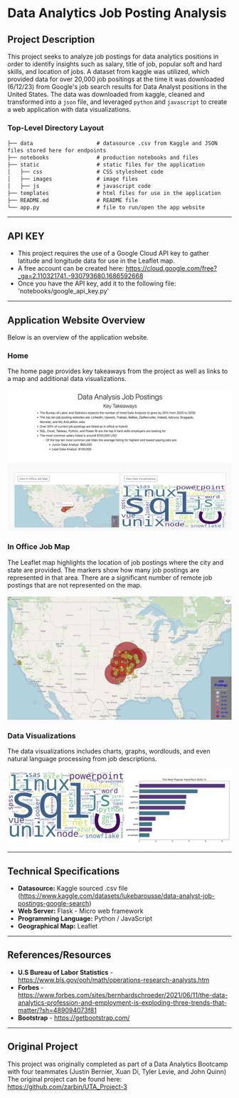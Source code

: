 # Data Analytics Job Posting Analysis

## Project Description
This project seeks to analyze job postings for data analytics positions in order to identify insights such as salary, title of job, popular soft and hard skills, and location of jobs. A dataset from kaggle was utilized, which provided data for over 20,000 job positings at the time it was downloaded (6/12/23) from Google's job search results for Data Analyst positions in the United States. The data was downloaded from kaggle, cleaned and transformed into a `json` file, and leveraged `python` and `javascript` to create a web application with data visualizations.  

### Top-Level Directory Layout

    ├── data                    # datasource .csv from Kaggle and JSON files stored here for endpoints
    ├── notebooks               # production notebooks and files
    ├── static                  # static files for the application
    │   ├── css                 # CSS stylesheet code
    │   ├── images              # image files
    │   ├── js                  # javascript code
    ├── templates               # html files for use in the application
    ├── README.md               # README file
    └── app.py                  # file to run/open the app website

----
## API KEY
- This project requires the use of a Google Cloud API key to gather latitude and longitude data for use in the Leaflet map. 
- A free account can be created here: https://cloud.google.com/free?_ga=2.110321741.-930793680.1686592668
- Once you have the API key, add it to the following file: 'notebooks/google_api_key.py'

----

## Application Website Overview
Below is an overview of the application website.

### Home 
The home page provides key takeaways from the project as well as links to a map and additional data visualizations.<br />
<br />
![Application Screenshot](static/images/home_page.png)

### In Office Job Map 
The Leaflet map highlights the location of job postings where the city and state are provided.  The markers show how many job postings are represented in that area.
There are a significant number of remote job postings that are not represented on the map.<br /> 
<br />
![Application Screenshot](static/images/map.png)

### Data Visualizations
The data visualizations includes charts, graphs, wordlouds, and even natural language processing from job descriptions.  <br /> 
<br />
![Application Screenshot](static/images/python_page.png)

----

## Technical Specifications 
- **Datasource:**  Kaggle sourced .csv file (https://www.kaggle.com/datasets/lukebarousse/data-analyst-job-postings-google-search)
- **Web Server:** Flask - Micro web framework
- **Programming Language:** Python / JavaScript
- **Geographical Map:** Leaflet

----

## References/Resources

- **U.S Bureau of Labor Statistics** - https://www.bls.gov/ooh/math/operations-research-analysts.htm <br />
- **Forbes** - https://www.forbes.com/sites/bernhardschroeder/2021/06/11/the-data-analytics-profession-and-employment-is-exploding-three-trends-that-matter/?sh=489094073f81<br />
- **Bootstrap** - https://getbootstrap.com/

----
## Original Project
This project was originally completed as part of a Data Analytics Bootcamp with four teammates (Justin Bernier, Xuan Di, Tyler Levie, and John Quinn)
The original project can be found here: https://github.com/zarbin/UTA_Project-3

